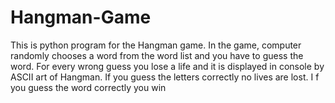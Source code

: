 # Hangman-Game
This is python program for the Hangman game. In the game, computer randomly chooses a word from the word list and you have to guess the word. For every wrong guess you lose a life and it is displayed in console by ASCII art of Hangman. If you guess the letters correctly no lives are lost. I f you guess the word correctly you win
